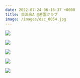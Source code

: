 ```yaml
---
date: 2022-07-24 06:16:37 +0000
title: 交流会A @若園クラブ
image: /images/dsc_0054.jpg
---
```

![](/images/dsc_0857.jpg)

![](/images/dsc_0896.jpg)

![](/images/dsc_0956.jpg)

![](/images/dsc_0099.jpg)

![](/images/dsc_0075.jpg)